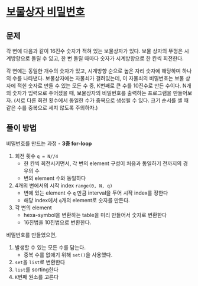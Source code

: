 # [보물상자 비밀번호](https://swexpertacademy.com/main/code/problem/problemDetail.do?contestProbId=AWXRUN9KfZ8DFAUo)

## 문제
각 변에 다음과 같이 16진수 숫자가 적혀 있는 보물상자가 있다. 보물 상자의 뚜껑은 시계방향으로 돌릴 수 있고, 한 번 돌릴 때마다 숫자가 시계방향으로 한 칸씩 회전한다.

각 변에는 동일한 개수의 숫자가 있고, 시계방향 순으로 높은 자리 숫자에 해당하며 하나의 수를 나타낸다. 보물상자에는 자물쇠가 걸려있는데, 이 자물쇠의 비밀번호는 보물 상자에 적힌 숫자로 만들 수 있는 모든 수 중, K번째로 큰 수를 10진수로 만든 수이다. N개의 숫자가 입력으로 주어졌을 때, 보물상자의 비밀번호를 출력하는 프로그램을 만들어보자. (서로 다른 회전 횟수에서 동일한 수가 중복으로 생성될 수 있다. 크기 순서를 셀 때 같은 수를 중복으로 세지 않도록 주의하자.)

## 풀이 방법
비밀번호를 만드는 과정 - **3중 for-loop**
1. 회전 횟수 `q = N//4`
    - 한 칸씩 회전시키면서, 각 변의 element 구성이 처음과 동일하기 전까지의 경우의 수
    - 변의 element 수와 동일하다 
2. 4개의 변에서의 시작 index `range(0, N, q)`
    - 변에 있는 element 수 `q` 만큼 interval을 두어 시작 index를 정한다
    - 해당 index에서 `q`개의 element로 숫자를 만든다.
3. 각 변의 element
    - hexa-symbol을 변환하는 table을 미리 만들어서 숫자로 변환한다
    - 16진법을 10진법으로 변환한다.

비밀번호를 만들었으면,
1. 발생할 수 있는 모든 수를 담는다. 
    - 중복 수를 없애기 위해 `set()`을 사용했다.
2. `set`을 `list`로 변환한다
3. `list`를 sorting한다
4. `K`번째 원소를 고른다